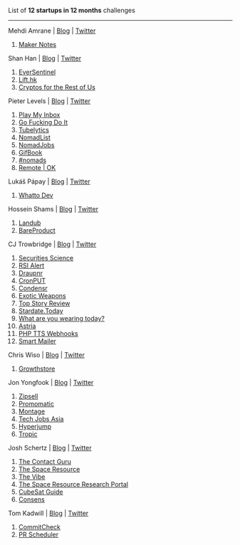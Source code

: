 List of **12 startups in 12 months** challenges

---

Mehdi Amrane | [Blog](https://heymehdi.com/12-startups-12-months/) | [Twitter](https://www.twitter.com/heymehdi)

1. [Maker Notes](https://makernotes.io)

Shan Han | [Blog](https://shanhan.xyz/12-startups-in-12-months/) | [Twitter](https://twitter.com/hanshanhk)

1. [EverSentinel](https://eversentinel.com)
2. [Lift.hk](https://lift.hk)
3. [Cryptos for the Rest of Us](https://www.getrevue.co/profile/hanshanhk)

Pieter Levels | [Blog](https://levels.io/12-startups-12-months/) | [Twitter](https://twitter.com/levelsio)

1. [Play My Inbox](https://playmyinbox.com)
2. [Go Fucking Do It](https://gofuckingdoit.com)
3. [Tubelytics](https://tubelytics.com)
4. [NomadList](https://nomadlist.com)
5. [NomadJobs](http://nomadjobs.io/)
6. [GifBook](https://gifbook.io)
7. [#nomads](http://hashtagnomads.com)
8. [Remote | OK](https://remoteok.io)

Lukáš Pápay | [Blog](https://medium.com/@lukas_papay/12-startups-in-12-months-99b80231a1a1) | [Twitter](https://twitter.com/lukas_papay)

1. [Whatto Dev](https://whattodev.com)

Hossein Shams | [Blog](https://medium.com/@hos.shams/im-going-to-launch-12-startups-in-12-months-bc6346274f26) |  [Twitter](https://twitter.com/hosshams)

1. [Landub](https://landub.com)
2. [BareProduct](http://bareproduct.com)

CJ Trowbridge | [Blog](https://blog.cjtrowbridge.com/category/blog/projects/the-levels-challenge-build-12-startups-in-12-months/) | [Twitter](https://twitter.com/cjtrowbridge)

1. [Securities Science](https://securities.science)
2. [RSI Alert](https://rsialert.com)
3. [Draupnr](https://draupnr.io)
4. [CronPUT](https://cronput.com)
5. [Condensr](https://condensr.io)
6. [Exotic Weapons](https://exoticweapons.io)
7. [Top Story Review](https://topstoryreview.com)
8. [Stardate.Today]()
9. [What are you wearing today?](https://wearing.today)
10. [Astria](https://github.com/cjtrowbridge/astria)
11. [PHP TTS Webhooks](https://github.com/cjtrowbridge/PHP-TTS-Webhooks)
12. [Smart Mailer](https://smartmailer.io)

Chris Wiso | [Blog](https://chriswiso.com/12-startups-in-12-months/) | [Twitter](https://twitter.com/wisochris)

1. [Growthstore](https://www.growthstore.io)

Jon Yongfook | [Blog](https://www.yongfook.com/12-startups-in-12-months/) | [Twitter](https://twitter.com/yongfook)

1. [Zipsell](https://www.zipsell.org)
2. [Promomatic](https://www.promomatic.com)
3. [Montage](https://www.trymontage.com)
4. [Tech Jobs Asia](https://www.techjobsasia.com)
5. [Hyperjump](https://www.hyperjump.co)
6. [Tropic](https://www.letstropic.com)

Josh Schertz | [Blog](https://joshschertz.com/2018/12/06/12-Startups-in-12-Months/) | [Twitter](https://twitter.com/joshuaschertz)

1. [The Contact Guru](https://thecontact.guru)
2. [The Space Resource](https://thespaceresource.com)
3. [The Vibe](https://thevibe.city)
4. [The Space Resource Research Portal](https://research.thespaceresource.com)
5. [CubeSat Guide](https://cubesatguide.com)
6. [Consens](https://consens.app)

Tom Kadwill | [Blog](https://tomkadwill.com/12-startups-12-months) | [Twitter](https://twitter.com/tomkadwill)

1. [CommitCheck](https://commitcheck.com)
2. [PR Scheduler](https://prscheduler.com)
